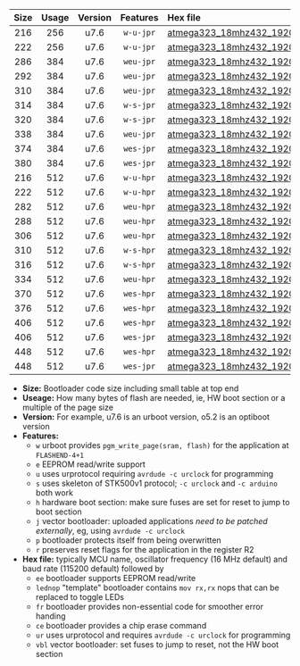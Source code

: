 |Size|Usage|Version|Features|Hex file|
|:-:|:-:|:-:|:-:|:--|
|216|256|u7.6|`w-u-jpr`|[atmega323_18mhz432_19200bps_ur_vbl.hex](https://raw.githubusercontent.com/stefanrueger/urboot/main//atmega323_18mhz432_19200bps_ur_vbl.hex)|
|222|256|u7.6|`w-u-jpr`|[atmega323_18mhz432_19200bps_lednop_ur_vbl.hex](https://raw.githubusercontent.com/stefanrueger/urboot/main//atmega323_18mhz432_19200bps_lednop_ur_vbl.hex)|
|286|384|u7.6|`weu-jpr`|[atmega323_18mhz432_19200bps_ee_ur_vbl.hex](https://raw.githubusercontent.com/stefanrueger/urboot/main//atmega323_18mhz432_19200bps_ee_ur_vbl.hex)|
|292|384|u7.6|`weu-jpr`|[atmega323_18mhz432_19200bps_ee_lednop_ur_vbl.hex](https://raw.githubusercontent.com/stefanrueger/urboot/main//atmega323_18mhz432_19200bps_ee_lednop_ur_vbl.hex)|
|310|384|u7.6|`weu-jpr`|[atmega323_18mhz432_19200bps_ee_lednop_fr_ur_vbl.hex](https://raw.githubusercontent.com/stefanrueger/urboot/main//atmega323_18mhz432_19200bps_ee_lednop_fr_ur_vbl.hex)|
|314|384|u7.6|`w-s-jpr`|[atmega323_18mhz432_19200bps_vbl.hex](https://raw.githubusercontent.com/stefanrueger/urboot/main//atmega323_18mhz432_19200bps_vbl.hex)|
|320|384|u7.6|`w-s-jpr`|[atmega323_18mhz432_19200bps_lednop_vbl.hex](https://raw.githubusercontent.com/stefanrueger/urboot/main//atmega323_18mhz432_19200bps_lednop_vbl.hex)|
|338|384|u7.6|`weu-jpr`|[atmega323_18mhz432_19200bps_ee_lednop_fr_ce_ur_vbl.hex](https://raw.githubusercontent.com/stefanrueger/urboot/main//atmega323_18mhz432_19200bps_ee_lednop_fr_ce_ur_vbl.hex)|
|374|384|u7.6|`wes-jpr`|[atmega323_18mhz432_19200bps_ee_vbl.hex](https://raw.githubusercontent.com/stefanrueger/urboot/main//atmega323_18mhz432_19200bps_ee_vbl.hex)|
|380|384|u7.6|`wes-jpr`|[atmega323_18mhz432_19200bps_ee_lednop_vbl.hex](https://raw.githubusercontent.com/stefanrueger/urboot/main//atmega323_18mhz432_19200bps_ee_lednop_vbl.hex)|
|216|512|u7.6|`w-u-hpr`|[atmega323_18mhz432_19200bps_ur.hex](https://raw.githubusercontent.com/stefanrueger/urboot/main//atmega323_18mhz432_19200bps_ur.hex)|
|222|512|u7.6|`w-u-hpr`|[atmega323_18mhz432_19200bps_lednop_ur.hex](https://raw.githubusercontent.com/stefanrueger/urboot/main//atmega323_18mhz432_19200bps_lednop_ur.hex)|
|282|512|u7.6|`weu-hpr`|[atmega323_18mhz432_19200bps_ee_ur.hex](https://raw.githubusercontent.com/stefanrueger/urboot/main//atmega323_18mhz432_19200bps_ee_ur.hex)|
|288|512|u7.6|`weu-hpr`|[atmega323_18mhz432_19200bps_ee_lednop_ur.hex](https://raw.githubusercontent.com/stefanrueger/urboot/main//atmega323_18mhz432_19200bps_ee_lednop_ur.hex)|
|306|512|u7.6|`weu-hpr`|[atmega323_18mhz432_19200bps_ee_lednop_fr_ur.hex](https://raw.githubusercontent.com/stefanrueger/urboot/main//atmega323_18mhz432_19200bps_ee_lednop_fr_ur.hex)|
|310|512|u7.6|`w-s-hpr`|[atmega323_18mhz432_19200bps.hex](https://raw.githubusercontent.com/stefanrueger/urboot/main//atmega323_18mhz432_19200bps.hex)|
|316|512|u7.6|`w-s-hpr`|[atmega323_18mhz432_19200bps_lednop.hex](https://raw.githubusercontent.com/stefanrueger/urboot/main//atmega323_18mhz432_19200bps_lednop.hex)|
|334|512|u7.6|`weu-hpr`|[atmega323_18mhz432_19200bps_ee_lednop_fr_ce_ur.hex](https://raw.githubusercontent.com/stefanrueger/urboot/main//atmega323_18mhz432_19200bps_ee_lednop_fr_ce_ur.hex)|
|370|512|u7.6|`wes-hpr`|[atmega323_18mhz432_19200bps_ee.hex](https://raw.githubusercontent.com/stefanrueger/urboot/main//atmega323_18mhz432_19200bps_ee.hex)|
|376|512|u7.6|`wes-hpr`|[atmega323_18mhz432_19200bps_ee_lednop.hex](https://raw.githubusercontent.com/stefanrueger/urboot/main//atmega323_18mhz432_19200bps_ee_lednop.hex)|
|406|512|u7.6|`wes-hpr`|[atmega323_18mhz432_19200bps_ee_lednop_fr.hex](https://raw.githubusercontent.com/stefanrueger/urboot/main//atmega323_18mhz432_19200bps_ee_lednop_fr.hex)|
|406|512|u7.6|`wes-jpr`|[atmega323_18mhz432_19200bps_ee_lednop_fr_vbl.hex](https://raw.githubusercontent.com/stefanrueger/urboot/main//atmega323_18mhz432_19200bps_ee_lednop_fr_vbl.hex)|
|448|512|u7.6|`wes-hpr`|[atmega323_18mhz432_19200bps_ee_lednop_fr_ce.hex](https://raw.githubusercontent.com/stefanrueger/urboot/main//atmega323_18mhz432_19200bps_ee_lednop_fr_ce.hex)|
|448|512|u7.6|`wes-jpr`|[atmega323_18mhz432_19200bps_ee_lednop_fr_ce_vbl.hex](https://raw.githubusercontent.com/stefanrueger/urboot/main//atmega323_18mhz432_19200bps_ee_lednop_fr_ce_vbl.hex)|

- **Size:** Bootloader code size including small table at top end
- **Useage:** How many bytes of flash are needed, ie, HW boot section or a multiple of the page size
- **Version:** For example, u7.6 is an urboot version, o5.2 is an optiboot version
- **Features:**
  + `w` urboot provides `pgm_write_page(sram, flash)` for the application at `FLASHEND-4+1`
  + `e` EEPROM read/write support
  + `u` uses urprotocol requiring `avrdude -c urclock` for programming
  + `s` uses skeleton of STK500v1 protocol; `-c urclock` and `-c arduino` both work
  + `h` hardware boot section: make sure fuses are set for reset to jump to boot section
  + `j` vector bootloader: uploaded applications *need to be patched externally*, eg, using `avrdude -c urclock`
  + `p` bootloader protects itself from being overwritten
  + `r` preserves reset flags for the application in the register R2
- **Hex file:** typically MCU name, oscillator frequency (16 MHz default) and baud rate (115200 default) followed by
  + `ee` bootloader supports EEPROM read/write
  + `lednop` "template" bootloader contains `mov rx,rx` nops that can be replaced to toggle LEDs
  + `fr` bootloader provides non-essential code for smoother error handing
  + `ce` bootloader provides a chip erase command
  + `ur` uses urprotocol and requires `avrdude -c urclock` for programming
  + `vbl` vector bootloader: set fuses to jump to reset, not the HW boot section
